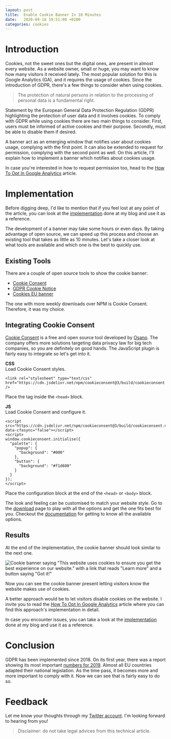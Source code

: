 ```yaml
---
layout: post
title:  Enable Cookie Banner In 10 Minutes
date:   2020-09-18 19:51:00 +0200
categories: cookies
---
```

# Introduction
Cookies, not the sweet ones but the digital ones, are present in almost every website.
As a website owner, small or huge, you may want to know how many visitors it received lately.
The most popular solution for this is Google Analytics (GA), and it requires the usage of cookies.
Since the introduction of GDPR, there's a few things to consider when using cookies.
   
> The protection of natural persons in relation to the processing of personal data is a fundamental right.

Statement by the European General Data Protection Regulation (GDPR) highlighting the protection of user data and it involves cookies.
To comply with GDPR while using cookies there are two main things to consider.
First, users must be informed of active cookies and their purpose.
Secondly, must be able to disable them if desired.

A banner act as an emerging window that notifies user about cookies usage, complying with the first point.
It can also be extended to request for permission, complying with the second point as well.
On this article, I'll explain how to implement a banner which notifies about cookies usage.

In case you're interested in how to request permission too, head to the [How To Opt In Google Analytics](/cookies/2020/09/18/how-to-implement-google-analytics-with-opt-in) article.

# Implementation
Before digging deep, I'd like to mention that if you feel lost at any point of the article,
you can look at the [implementation](https://github.com/luciomartinez/luciomartinez.github.io/pull/6) done at my blog and use it as a reference.

The development of a banner may take some hours or even days.
By taking advantage of open source, we can speed up this process and choose an existing tool that takes as little as 10 minutes.
Let's take a closer look at what tools are available and which one is the best to quickly use.

## Existing Tools
There are a couple of open source tools to show the cookie banner:
 - [Cookie Consent](https://www.npmjs.com/package/cookieconsent)
 - [GDPR Cookie Notice](https://www.npmjs.com/package/gdpr-cookie-notice)  
 - [Cookies EU banner](https://www.npmjs.com/package/cookies-eu-banner)  

The one with more weekly downloads over NPM is Cookie Consent. Therefore, it was my choice. 

## Integrating Cookie Consent
[Cookie Consent](https://www.osano.com/cookieconsent) is a free and open source tool developed by [Osano](https://www.osano.com).
The company offers more solutions targeting data privacy law for big tech companies, so you are definitely on good hands.
The JavaScript plugin is fairly easy to integrate so let's get into it.

__CSS__  
Load Cookie Consent styles.

```
<link rel="stylesheet" type="text/css" href="https://cdn.jsdelivr.net/npm/cookieconsent@3/build/cookieconsent.min.css" />
```

Place the tag inside the `<head>` block.

__JS__  
Load Cookie Consent and configure it.

```
<script src="https://cdn.jsdelivr.net/npm/cookieconsent@3/build/cookieconsent.min.js" data-cfasync="false"></script>
<script>
window.cookieconsent.initialise({
  "palette": {
    "popup": {
      "background": "#000"
    },
    "button": {
      "background": "#f1d600"
    }
  }
});
</script>
```

Place the configuration block at the end of the `<head>` or `<body>` block.

The look and feeling can be customised to match your website style.
Go to the [download](https://www.osano.com/cookieconsent/download/) page to play with all the options and get the one fits best for you.
Checkout the [documentation](https://www.osano.com/cookieconsent/documentation/javascript-api/) for getting to know all the available options.

## Results
At the end of the implementation, the cookie banner should look similar to the next one.

![Cookie banner saying "This website uses cookies to ensure you get the best experience on our website." with a link that reads "Learn more" and a button saying "Got it!"](https://pbs.twimg.com/media/EgWRQ_7X0AA3GWw?format=jpg&name=medium)

Now you can see the cookie banner present letting visitors know the website makes use of cookies.

A better approach would be to let visitors disable cookies on the website.
I invite you to read the [How To Opt In Google Analytics](/cookies/2020/09/18/how-to-implement-google-analytics-with-opt-in) article where you can find this approach's implementation in detail.

In case you encounter issues, you can take a look at the [implementation](https://github.com/luciomartinez/luciomartinez.github.io/pull/6) done at my blog and use it as a reference.

# Conclusion
GDPR has been implemented since 2018.
On its first year, there was a report showing its most important [numbers for 2019](https://ec.europa.eu/info/sites/info/files/infographic-gdpr_in_numbers.pdf).
Almost all EU countries adapted their national legislation.
As the time pass, it becomes more and more important to comply with it.
Now we can see that is fairly easy to do so.

# Feedback
Let me know your thoughts through my [Twitter account](https://twitter.com/delucioux).
I'm looking forward to hearing from you!

> Disclaimer: do not take legal advices from this technical article.
